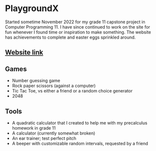 # PlaygroundX
Started sometime November 2022 for my grade 11 capstone project in Computer Programming 11. I have since continued to work on the site for fun whenever I found time or inspiration to make something. The website has achievements to complete and easter eggs sprinkled around.

## [Website link](https://capstone11.mooo.com)
## Games
* Number guessing game
* Rock paper scissors (against a computer)
* Tic Tac Toe, vs either a friend or a random choice generator
* 2048

## Tools
* A quadratic calculator that I created to help me with my precalculus homework in grade 11
* A calculator (currently somewhat broken)
* An ear trainer; test perfect pitch
* A beeper with customizable random intervals, requested by a friend
